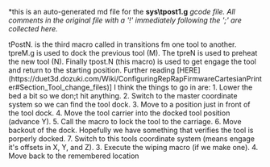 *this is an auto-generated md file for the **sys\tpost1.g**  *gcode file. All comments in the original file with a '!' immediately following the ';' are collected here.*
<summary>tPostN. is the third macro called in transitions fm one tool to another. tpreM.g is used to dock the previous tool (M). The tpreN is used to preheat the new tool (N). Finally tpost.N (this macro) is used to get engage the tool and return to the starting position. 
Further reading [HERE](https://duet3d.dozuki.com/Wiki/ConfiguringRepRapFirmwareCartesianPrinter#Section_Tool_change_files)]  I think the things to go in are:
1. Lower the bed a bit so we don;t hit anything. 
2. Switch to the master coordinate system so we can find the tool dock.
3. Move to a position just in front of the tool dock.
4. Move the tool carrier into the docked tool position (advance Y).
5. Call the macro to lock the tool to the carriage.
6. Move backout of the dock. Hopefully we have something that verifies the tool is porperly docked. 
7. Switch to this tools coordinate system (means engage it's offsets in X, Y, and Z).
3. Execute the wiping macro (if we make one).
4. Move back to the remembered location 
